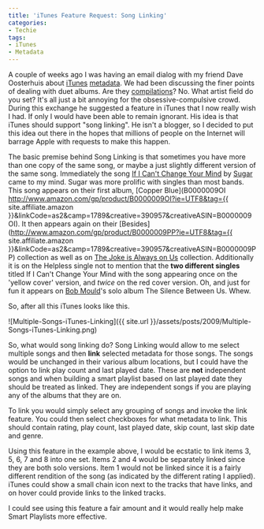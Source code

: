 ```yaml
---
title: 'iTunes Feature Request: Song Linking'
categories:
- Techie
tags:
- iTunes
- Metadata
---
```


A couple of weeks ago I was having an email dialog with my friend Dave Oosterhuis about [iTunes](http://en.wikipedia.org/wiki/Itunes) [metadata](http://en.wikipedia.org/wiki/Metadata). We had been discussing the finer points of dealing with duet albums. Are they [compilations](http://en.wikipedia.org/wiki/Compilation_album)? No. What artist field do you set? It's all just a bit annoying for the obsessive-compulsive crowd.
During this exchange he suggested a feature in iTunes that I now really wish I had. If only I would have been able to remain ignorant. His idea is that iTunes should support "song linking". He isn't a blogger, so I decided to put this idea out there in the hopes that millions of people on the Internet will barrage Apple with requests to make this happen.

The basic premise behind Song Linking is that sometimes you have more than one copy of the same song, or maybe a just slightly different version of the same song. Immediately the song [If I Can't Change Your Mind](http://www.last.fm/music/Sugar/_/If+I+Can%27t+Change+Your+Mind) by [Sugar](http://en.wikipedia.org/wiki/Sugar_(band)) came to my mind. Sugar was more prolific with singles than most bands. This song appears on their first album, [Copper Blue](B0000009OI
http://www.amazon.com/gp/product/B0000009OI?ie=UTF8&tag={{ site.affiliate.amazon }}&linkCode=as2&camp=1789&creative=390957&creativeASIN=B0000009OI). It then appears again on their [Besides](http://www.amazon.com/gp/product/B0000009PP?ie=UTF8&tag={{ site.affiliate.amazon }}&linkCode=as2&camp=1789&creative=390957&creativeASIN=B0000009PP) collection as well as on [The Joke is Always on Us](http://en.wikipedia.org/wiki/Besides#The_Joke_Is_Always_On_Us.2C_Sometimes.) collection. Additionally it is on the Helpless single not to mention that the **two different singles** titled If I Can't Change Your Mind with the song appearing once on the 'yellow cover' version, and _twice_ on the red cover version. Oh, and just for fun it appears on [Bob Mould](http://www.bobmould.com/)'s solo album The Silence Between Us. Whew.

So, after all this iTunes looks like this.

![Multiple-Songs-iTunes-Linking]({{ site.url }}/assets/posts/2009/Multiple-Songs-iTunes-Linking.png)

So, what would song linking do? Song Linking would allow to me select multiple songs and then **link** selected metadata for those songs. The songs would be unchanged in their various album locations, but I could have the option to link play count and last played date. These are **not** independent songs and when building a smart playlist based on last played date they should be treated as linked. They are independent songs if you are playing any of the albums that they are on.

To link you would simply select any grouping of songs and invoke the link feature. You could then select checkboxes for what metadata to link. This should contain rating, play count, last played date, skip count, last skip date and genre.

Using this feature in the example above, I would be ecstatic to link items 3, 5, 6, 7 and 8 into one set. Items 2 and 4 would be separately linked since they are both solo versions. Item 1 would not be linked since it is a fairly different rendition of the song (as indicated by the different rating I applied). iTunes could show a small chain icon next to the tracks that have links, and on hover could provide links to the linked tracks.

I could see using this feature a fair amount and it would really help make Smart Playlists more effective.
